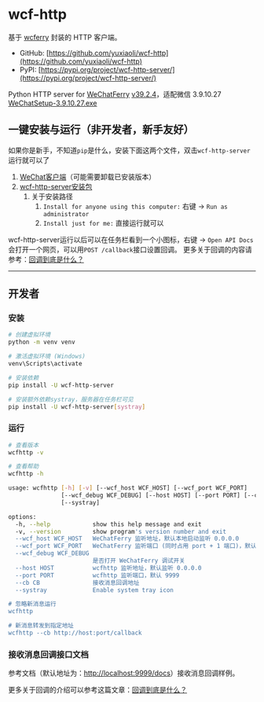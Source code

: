 # wcf-http

基于 [wcferry](https://pypi.org/project/wcferry/) 封装的 HTTP 客户端。

- GitHub: [https://github.com/yuxiaoli/wcf-http](https://github.com/yuxiaoli/wcf-http)
- PyPI: [https://pypi.org/project/wcf-http-server/](https://pypi.org/project/wcf-http-server/)

Python HTTP server for [WeChatFerry](https://github.com/lich0821/WeChatFerry) [v39.2.4](https://github.com/lich0821/WeChatFerry/releases/tag/v39.2.4)，适配微信 3.9.10.27 [WeChatSetup-3.9.10.27.exe](https://github.com/lich0821/WeChatFerry/releases/download/v39.2.4/WeChatSetup-3.9.10.27.exe)

## 一键安装与运行（非开发者，新手友好）
如果你是新手，不知道`pip`是什么，安装下面这两个文件，双击`wcf-http-server`运行就可以了
1. [WeChat客户端](https://github.com/lich0821/WeChatFerry/releases/download/v39.2.4/WeChatSetup-3.9.10.27.exe)（可能需要卸载已安装版本）
2. [wcf-http-server安装包](https://github.com/yuxiaoli/wcf-http/releases/download/v39.2.4.1.10/wcf-http-server_39.2.4.1.10.exe)
	1. 关于安装路径
		1. `Install for anyone using this computer:` 右键 -> `Run as administrator`
		2. `Install just for me:` 直接运行就可以

wcf-http-server运行以后可以在任务栏看到一个小图标，右键 -> `Open API Docs`会打开一个网页，可以用`POST /callback`接口设置回调。
更多关于回调的内容请参考：[回调到底是什么？](https://mp.weixin.qq.com/s?__biz=MzI0MjI1OTk0OQ==&mid=2247487514&idx=1&sn=fbc2275eb1bdf8e28193f2134307a43c&scene=21#wechat_redirect)

---

## 开发者

### 安装

```sh
# 创建虚拟环境
python -m venv venv

# 激活虚拟环境 (Windows)
venv\Scripts\activate

# 安装依赖
pip install -U wcf-http-server

# 安装额外依赖systray，服务器在任务栏可见
pip install -U wcf-http-server[systray]
```

### 运行

```sh
# 查看版本
wcfhttp -v

# 查看帮助
wcfhttp -h

usage: wcfhttp [-h] [-v] [--wcf_host WCF_HOST] [--wcf_port WCF_PORT]
               [--wcf_debug WCF_DEBUG] [--host HOST] [--port PORT] [--cb CB]
               [--systray]

options:
  -h, --help            show this help message and exit
  -v, --version         show program's version number and exit
  --wcf_host WCF_HOST   WeChatFerry 监听地址，默认本地启动监听 0.0.0.0
  --wcf_port WCF_PORT   WeChatFerry 监听端口 (同时占用 port + 1 端口)，默认 10086
  --wcf_debug WCF_DEBUG
                        是否打开 WeChatFerry 调试开关
  --host HOST           wcfhttp 监听地址，默认监听 0.0.0.0
  --port PORT           wcfhttp 监听端口，默认 9999
  --cb CB               接收消息回调地址
  --systray             Enable system tray icon

# 忽略新消息运行
wcfhttp

# 新消息转发到指定地址
wcfhttp --cb http://host:port/callback
```

### 接收消息回调接口文档

参考文档（默认地址为：[http://localhost:9999/docs](http://localhost:9999/docs)）接收消息回调样例。

更多关于回调的介绍可以参考这篇文章：[回调到底是什么？](https://mp.weixin.qq.com/s?__biz=MzI0MjI1OTk0OQ==&mid=2247487514&idx=1&sn=fbc2275eb1bdf8e28193f2134307a43c&scene=21#wechat_redirect)

